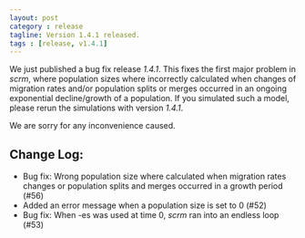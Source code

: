 ```yaml
---
layout: post
category : release
tagline: Version 1.4.1 released.
tags : [release, v1.4.1]
---
```


We just published a bug fix release _1.4.1_. This fixes the first major
problem in _scrm_, where population sizes where incorrectly calculated when
changes of migration rates and/or population splits or merges occurred in
an ongoing exponential decline/growth of a population.
If you simulated such a model, please rerun the simulations with version _1.4.1_. 

We are sorry for any inconvenience caused.


Change Log:
-----------

+ Bug fix: Wrong population size where calculated when migration rates
  changes or population splits and merges occurred in a growth period (#56)
+ Added an error message when a population size is set to 0 (#52)
+ Bug fix: When -es was used at time 0, _scrm_ ran into an endless loop (#53)

